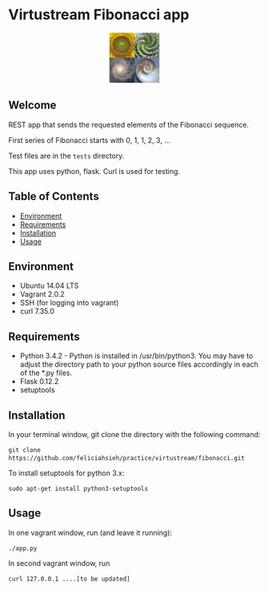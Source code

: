 # Virtustream Fibonacci app

<p align="center"><img src="fibonacci.jpg" style="height:100px" /></p>

## Welcome
REST app that sends the requested elements of the Fibonacci sequence.

First series of Fibonacci starts with 0, 1, 1, 2, 3, ...

Test files are in the ```tests``` directory.

This app uses python, flask. Curl is used for testing.


## Table of Contents
* [Environment](#environment)
* [Requirements](#requirements)
* [Installation](#installation)
* [Usage](#usage)


## Environment
* Ubuntu 14.04 LTS
* Vagrant 2.0.2
* SSH (for logging into vagrant)
* curl 7.35.0


## Requirements
* Python 3.4.2 - Python is installed in /usr/bin/python3. You may have to adjust the directory path to your python source files accordingly in each of the *.py files.
* Flask 0.12.2
* setuptools

## Installation
In your terminal window, git clone the directory with the following command:

```
git clone https://github.com/feliciahsieh/practice/virtustream/fibonacci.git
```

To install setuptools for python 3.x:
```
sudo apt-get install python3-setuptools
```


## Usage
In one vagrant window, run (and leave it running):
```
./app.py
```

In second vagrant window, run
```
curl 127.0.0.1 ....[to be updated]
```
